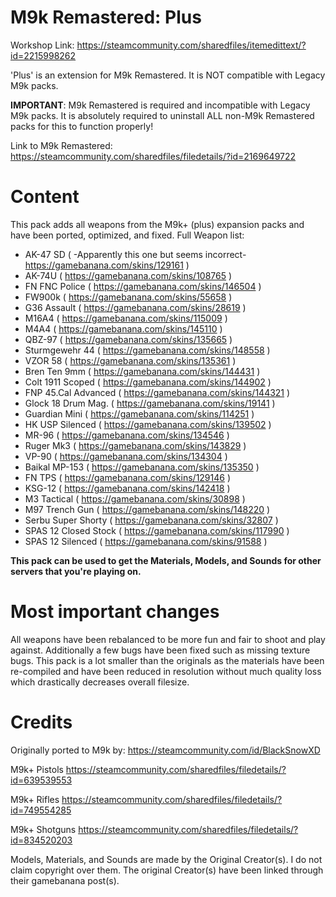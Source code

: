 # M9k Remastered: Plus

Workshop Link: https://steamcommunity.com/sharedfiles/itemedittext/?id=2215998262

'Plus' is an extension for M9k Remastered. It is NOT compatible with Legacy M9k packs.

**IMPORTANT**: M9k Remastered is required and incompatible with Legacy M9k packs. It is absolutely required to uninstall ALL non-M9k Remastered packs for this to function properly!

Link to M9k Remastered: https://steamcommunity.com/sharedfiles/filedetails/?id=2169649722

# Content

This pack adds all weapons from the M9k+ (plus) expansion packs and have been ported, optimized, and fixed.
Full Weapon list:
- AK-47 SD ( -Apparently this one but seems incorrect- https://gamebanana.com/skins/129161 )
- AK-74U ( https://gamebanana.com/skins/108765 )
- FN FNC Police ( https://gamebanana.com/skins/146504 )
- FW900k ( https://gamebanana.com/skins/55658 )
- G36 Assault ( https://gamebanana.com/skins/28619 )
- M16A4 ( https://gamebanana.com/skins/115009 )
- M4A4 ( https://gamebanana.com/skins/145110 )
- QBZ-97 ( https://gamebanana.com/skins/135665 )
- Sturmgewehr 44 ( https://gamebanana.com/skins/148558 )
- VZOR 58 ( https://gamebanana.com/skins/135361 )
- Bren Ten 9mm ( https://gamebanana.com/skins/144431 )
- Colt 1911 Scoped ( https://gamebanana.com/skins/144902 )
- FNP 45.Cal Advanced ( https://gamebanana.com/skins/144321 )
- Glock 18 Drum Mag. ( https://gamebanana.com/skins/19141 )
- Guardian Mini ( https://gamebanana.com/skins/114251 )
- HK USP Silenced ( https://gamebanana.com/skins/139502 )
- MR-96 ( https://gamebanana.com/skins/134546 )
- Ruger Mk3 ( https://gamebanana.com/skins/143829 )
- VP-90 ( https://gamebanana.com/skins/134304 )
- Baikal MP-153 ( https://gamebanana.com/skins/135350 )
- FN TPS ( https://gamebanana.com/skins/129146 )
- KSG-12 ( https://gamebanana.com/skins/142418 )
- M3 Tactical ( https://gamebanana.com/skins/30898 )
- M97 Trench Gun ( https://gamebanana.com/skins/148220 )
- Serbu Super Shorty ( https://gamebanana.com/skins/32807 )
- SPAS 12 Closed Stock ( https://gamebanana.com/skins/117990 )
- SPAS 12 Silenced ( https://gamebanana.com/skins/91588 )

**This pack can be used to get the Materials, Models, and Sounds for other servers that you're playing on.**

# Most important changes

All weapons have been rebalanced to be more fun and fair to shoot and play against. Additionally a few bugs have been fixed such as missing texture bugs. This pack is a lot smaller than the originals as the materials have been re-compiled and have been reduced in resolution without much quality loss which drastically decreases overall filesize.

# Credits

Originally ported to M9k by: https://steamcommunity.com/id/BlackSnowXD

M9k+ Pistols
https://steamcommunity.com/sharedfiles/filedetails/?id=639539553

M9k+ Rifles
https://steamcommunity.com/sharedfiles/filedetails/?id=749554285

M9k+ Shotguns
https://steamcommunity.com/sharedfiles/filedetails/?id=834520203

Models, Materials, and Sounds are made by the Original Creator(s). I do not claim copyright over them. The original Creator(s) have been linked through their gamebanana post(s).